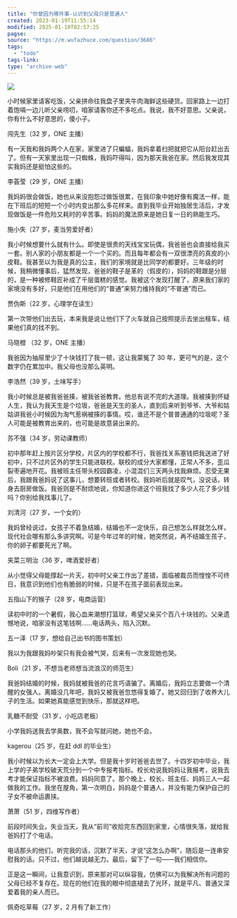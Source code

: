 ```yaml
---
title: "你曾因为哪件事-认识到父母只是普通人"
created: 2023-01-19T11:55:14
modified: 2025-01-19T02:57:25
pagse:
source: "https://m.wufazhuce.com/question/3686"
tags:
  - "todo"
tags-link:
type: "archive-web"
---
```


![](http://image.wufazhuce.com/FtLxpsIjeC2_0cbLPBWrL80A_89L)

小时候家里请客吃饭，父亲拼命往我盘子里夹牛肉海鲜这些硬货。回家路上一边打着饱嗝一边儿听父亲唠叨，咱家请客你还不多吃点。我说，我不好意思。父亲说，你有什么不好意思的，傻小子。

闯先生（32 岁，ONE 主播）

有一天我和我妈两个人在家，家里进了只蝙蝠，我妈拿着扫把就把它从阳台赶出去了。但有一天家里出现一只蜘蛛，我妈吓得叫，因为那天我爸在家。然后我发现其实我妈还是挺怕这些的。

李荟莹（29 岁，ONE 主播）

我妈妈很会做饭，她也从来没抱怨过做饭很累，在我印象中她好像有魔法一样，能在下班后的短短一个小时内变出那么多花样来。直到我毕业开始独居生活后，才发现做饭是一件危险又耗时的辛苦事。妈妈的魔法原来是她日复一日的熟能生巧。

施小失（27 岁，麦当劳爱好者）

我小时候想要什么就有什么。即使是很贵的天线宝宝玩偶，我爸爸也会直接给我买一套。别人家的小朋友都是一个一个买的。而且每年都会有一双很漂亮的真皮的小皮鞋。我甚至以为我是真的公主，我们的家境就是比同学的都要好。三年级的时候，我稍微懂事后，猛然发现，爸爸的鞋子是革的（假皮的），妈妈的鞋跟是分层的，是一种被修鞋匠补成了千层蛋糕的感觉。我被这个发现打醒了，原来我们家的家境没有多好，只是他们在用他们的“普通”来努力维持我的“不普通”而已。

贾伪斯（22 岁，心理学在读生）

第一次带他们出去玩，本来我是说让他们下了火车就自己按照提示去坐出租车，结果他们真的找不到。

马晓橙 （32 岁，ONE 主播）

我爸因为抽屉里少了十块钱打了我一顿，这让我蒙冤了 30 年，更可气的是，这个数字仍在累加中。我父母也没那么英明。

李浩然（39 岁，土味写手）

我小时候总是被我爸爸揍，被我爸爸教育。他总有说不完的大道理。我被揍到怀疑人生，我认为我天生是个垃圾，爸爸是天生的圣人，直到后来听到爷爷、大爷和姑姑讲我爸小时候因为淘气惹祸被揍的事情。哎，谁还不是个普普通通的垃圾呢？圣人可能是被教育出来的，也可能是故意装出来的。

苏不强（34 岁，劳动课教师）

初中那年赶上按片区分学校，片区内的学校都不行，我爸找关系塞钱把我送进了好初中，只不过片区外的学生只能进联校。联校的成分大家都懂，正常人不多，歪瓜裂枣遍地开花。我被班主任带头校园霸凌，小混混们三天两头找我麻烦。忍受无果后，我跟我爸妈说了这事儿，想要转班或者转校。我妈听后就是叹气，没说话，转身去厨房做饭。我爸则是不耐烦地说，你知道你进这个班我找了多少人花了多少钱吗？你别给我找事儿了。

刘清河（27 岁，一个女的）

我妈曾经说过，女孩子不着急结婚，结婚也不一定快乐，自己想怎么样就怎么样，现代社会哪有那么多讲究啊。可是今年过年的时候，她突然说，再不结婚生孩子，你的卵子都要死光了啊。

夹菜三明治（36 岁，啤酒爱好者）

从小觉得父母能撑起一片天，初中时父亲工作出了差错，面临被裁员而惶惶不可终日，我意识到他们也有脆弱的时候，只是不在孩子面前表现出来。

五指山下的猴子（28 岁，电商运营）

读初中时的一个暑假，我心血来潮想打篮球，希望父亲买个百八十块钱的。父亲遗憾地说，咱家没有这笔钱啊……电话两头，陷入沉默。

五一泽（17 岁，想给自己出书的图书策划）

我以为我跟我妈吵架只有我会被气哭，后来有一次发现她也哭。

Boli（21 岁，不想当老师想当流浪汉的师范生）

我爸妈结婚的时候，我妈就被我爸的花言巧语骗了。离婚后，我妈立志要做一个清醒的女强人。离婚没几年吧，我妈又被我爸忽悠得复婚了。她又回归到了收养大儿子的生活。如果她真能感觉到快乐，那就这样吧。

乳糖不耐受（31 岁，小吃店老板）

小学我妈送我去学奥数，我不会写就问她，她也不会。

kagerou（25 岁，在赶 ddl 的毕业生）

我小时候以为长大一定会上大学。但是我十岁时爸爸去世了。十四岁初中毕业，我上学的子弟学校破天荒分到一个中专报考指标。校长劝说我妈妈让我报考，说我去考才能保证指标不被浪费。妈妈同意了。那个晚上，校长、班主任、妈妈三人一起做我的工作。我坐在屋角，第一次明白，妈妈是个普通人，并没有能力保护自己的子女不被命运裹挟。

萧萧（51 岁，四维写作者）

前段时间失业。失业当天，我从“前司”收拾完东西回到家里，心情很失落，就给我爸妈打了个电话。

电话那头的他们，听完我的话，沉默了半天，才说“这怎么办啊”，随后是一连串安慰我的话。只不过，他们越说越无力。最后，留下了一句——我们相信你。

正是这一瞬间，让我意识到，原来那对可以纵容我，仿佛可以为我解决所有问题的父母已经不复存在。现在的他们在我的眼中彻底褪去了光环，就是平凡、普通又深爱着我的亲人而已。

佩奇吃草莓（27 岁，2 月有了新工作）
